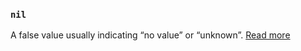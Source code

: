 ### `nil`

A false value usually indicating “no value” or “unknown”. [Read more](static_docs/descriptions/nil.md)
